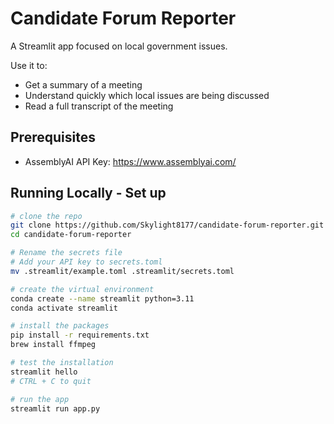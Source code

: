 # Candidate Forum Reporter
A Streamlit app focused on local government issues.

Use it to:
* Get a summary of a meeting
* Understand quickly which local issues are being discussed 
* Read a full transcript of the meeting

## Prerequisites
* AssemblyAI API Key: https://www.assemblyai.com/

## Running Locally - Set up 
```bash
# clone the repo
git clone https://github.com/Skylight8177/candidate-forum-reporter.git
cd candidate-forum-reporter

# Rename the secrets file 
# Add your API key to secrets.toml
mv .streamlit/example.toml .streamlit/secrets.toml 

# create the virtual environment
conda create --name streamlit python=3.11
conda activate streamlit

# install the packages
pip install -r requirements.txt
brew install ffmpeg

# test the installation
streamlit hello
# CTRL + C to quit

# run the app
streamlit run app.py
```
